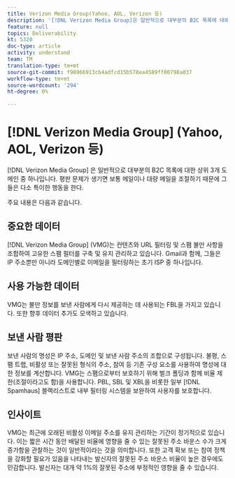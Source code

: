 ```yaml
---
title: Verizon Media Group(Yahoo, AOL, Verizon 등)
description: '[!DNL Verizon Media Group]은 일반적으로 대부분의 B2C 목록에 대해 상위 3개 도메인 중 하나입니다. 평판 문제가 생기면 보통 메일이나 대량 메일을 조절하기 때문에 그들은 다소 특이한 행동을 한다.'
feature: null
topics: Deliverability
kt: 5320
doc-type: article
activity: understand
team: TM
translation-type: tm+mt
source-git-commit: f98966913cb4adfcd15b578ea4589ff00798a037
workflow-type: tm+mt
source-wordcount: '294'
ht-degree: 0%

---
```



# [!DNL Verizon Media Group] (Yahoo, AOL, Verizon 등)

[!DNL Verizon Media Group] 은 일반적으로 대부분의 B2C 목록에 대한 상위 3개 도메인 중 하나입니다. 평판 문제가 생기면 보통 메일이나 대량 메일을 조절하기 때문에 그들은 다소 특이한 행동을 한다.

주요 내용은 다음과 같습니다.

## 중요한 데이터

[!DNL Verizon Media Group] (VMG)는 컨텐츠와 URL 필터링 및 스팸 불만 사항을 조합하여 고유한 스팸 필터를 구축 및 유지 관리하고 있습니다. Gmail과 함께, 그들은 IP 주소뿐만 아니라 도메인별로 이메일을 필터링하는 초기 ISP 중 하나입니다.

## 사용 가능한 데이터

VMG는 불만 정보를 보낸 사람에게 다시 제공하는 데 사용되는 FBL을 가지고 있습니다. 또한 향후 데이터 추가도 모색하고 있습니다.

## 보낸 사람 평판

보낸 사람의 명성은 IP 주소, 도메인 및 보낸 사람 주소의 조합으로 구성됩니다. 불평, 스팸 트랩, 비활성 또는 잘못된 형식의 주소, 참여 등 기존 구성 요소를 사용하여 명성에 대한 정보를 계산합니다. VMG는 스팸으로부터 보호하기 위해 벌크 폴딩과 함께 비율 제한(조절이라고도 함)을 사용합니다. PBL, SBL 및 XBL을 비롯한 일부 [!DNL Spamhaus] 블랙리스트로 내부 필터링 시스템을 보완하여 사용자를 보호합니다.

## 인사이트

VMG는 최근에 오래된 비활성 이메일 주소를 유지 관리하는 기간이 정기적으로 있습니다. 이는 짧은 시간 동안 배달된 비율에 영향을 줄 수 있는 잘못된 주소 바운스 수가 크게 증가함을 관찰하는 것이 일반적이라는 것을 의미합니다. 또한 고객 확보 또는 참여 정책을 강화할 필요가 있음을 나타내는 발신자의 잘못된 주소 바운스 비율이 높은 경우에도 민감합니다. 발신자는 대개 약 1%의 잘못된 주소에 부정적인 영향을 줄 수 있습니다.
